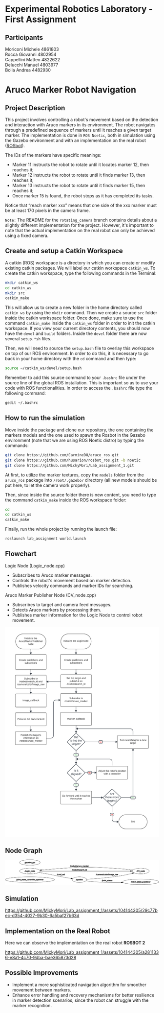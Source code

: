 Experimental Robotics Laboratory - First Assignment
======================================

Participants
-------------------------

Moriconi Michele 4861803 <br>
Rocca Giovanni 4802954 <br>
Cappellini Matteo 4822622 <br>
Delucchi Manuel 4803977 <br>
Bolla Andrea 4482930

Aruco Marker Robot Navigation
======================================

Project Description
-------------------------

This project involves controlling a robot's movement based on the detection and interaction with Aruco markers in its environment. The robot navigates through a predefined sequence of markers until it reaches a given target marker. The implementation is done in `ROS Noetic`, both in simulation using the Gazebo environment and with an implementation on the real robot ([ROSbot](https://husarion.com/)).

The IDs of the markers have specific meanings:

* Marker 11 instructs the robot to rotate until it locates marker 12, then reaches it;
* Marker 12 instructs the robot to rotate until it finds marker 13, then reaches it;
* Marker 13 instructs the robot to rotate until it finds marker 15, then reaches it;
* Once marker 15 is found, the robot stops as it has completed its tasks.

Notice that “reach marker xxx” means that one side of the xxx marker must be at least 170 pixels in the camera frame.

`Note:` The README for the `rotating_camera` branch contains details about a slightly different implementation for the project. However, it's important to note that the actual implementation on the real robot can only be achieved using a fixed camera.

Create and setup a Catkin Workspace
--------------------------------

A catkin (ROS) workspace is a directory in which you can create or modify existing catkin packages. We will label our catkin workspace `catkin_ws`. To create the catkin workspace, type the following commands in the Terminal:

```bash
mkdir catkin_ws
cd catkin_ws
mkdir src
catkin_make
```

This will allow us to create a new folder in the home directory called `catkin_ws` by using the `mkdir` command. Then we create a source `src` folder inside the catkin workspace folder. Once done, make sure to use the command `catkin_make` inside the `catkin_ws` folder in order to init the catkin workspace. If you view your current directory contents, you should now have the `devel` and `build` folders. Inside the `devel` folder there are now several `setup.*sh` files. 

Then, we will need to source the `setup.bash` file to overlay this workspace on top of our ROS environment. In order to do this, it is necessary to go back in your home directory with the `cd` command and then type:

```bash
source ~/catkin_ws/devel/setup.bash
```

Remember to add this source command to your `.bashrc` file under the source line of the global ROS installation. This is important so as to use your code with ROS functionalities. In order to access the `.bashrc` file type the following command:

```bash
gedit ~/.bashrc
```

How to run the simulation
-------------------------

Move inside the package and clone our repository, the one containing the markers models and the one used to spawn the Rosbot in the Gazebo environment (note that we are using ROS Noetic distro) by typing the commands:

```bash
git clone https://github.com/CarmineD8/aruco_ros.git
git clone https://github.com/husarion/rosbot_ros.git -b noetic
git clone https://github.com/MickyMori/Lab_assignment_1.git
```

At first, to utilize the marker textures, copy the `models` folder from the `aruco_ros` package into `/root/.gazebo/` directory (all new models should be put here, to let the camera work properly).

Then, since inside the source folder there is new content, you need to type the command `catkin_make` inside the ROS workspace folder:

```bash
cd
cd catkin_ws
catkin_make
```

Finally, run the whole project by running the launch file:

```bash
roslaunch lab_assignment world.launch
```

Flowchart
-----------------------

Logic Node (Logic_node.cpp)
* Subscribes to Aruco marker messages.
* Controls the robot's movement based on marker detection.
* Publishes velocity commands and marker IDs for searching.

Aruco Marker Publisher Node (CV_node.cpp)
* Subscribes to target and camera feed messages.
* Detects Aruco markers by processing them.
* Publishes marker information for the Logic Node to control robot movement.

![Flowchart of the robot behaviour](lab_assignment/media/Flowchart_fixed.png)

Node Graph 
-----------------------

![Rqt Graph](lab_assignment/media/rosgraph_fixed.png)

Simulation
-----------------------

https://github.com/MickyMori/Lab_assignment_1/assets/104144305/29c77bec-d354-4027-9b30-6a5baf27b63d

Implementation on the Real Robot
-----------------------

Here we can observe the implementation on the real robot **ROSBOT 2**

https://github.com/MickyMori/Lab_assignment_1/assets/104144305/a2811336-e8a1-4c70-9dba-bae365873d28

Possible Improvements
-----------------------

* Implement a more sophisticated navigation algorithm for smoother movement between markers.
* Enhance error handling and recovery mechanisms for better resilience in marker detection scenarios, since the robot can struggle with the marker recognition.



